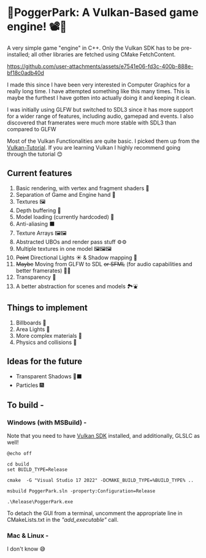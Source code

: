 <!-- markdownlint-disable-file MD -->

# 👾PoggerPark: A Vulkan-Based game engine! 📽️👾

A very simple game "engine" in C++. Only the Vulkan SDK has to be pre-installed; all other libraries are fetched using CMake FetchContent.

https://github.com/user-attachments/assets/e7541e06-fd3c-400b-888e-bf18c0adb40d

I made this since I have been very interested in Computer Graphics for a really long time. I have attempted something like this many times. This is maybe the furthest I have gotten into actually doing it and keeping it clean.

I was initially using GLFW but switched to SDL3 since it has more support for a wider range of features, including audio, gamepad and events. I also discovered that framerates were much more stable with SDL3 than compared to GLFW

Most of the Vulkan Functionalities are quite basic. I picked them up from the [Vulkan-Tutorial](https://vulkan-tutorial.com/Introduction). If you are learning Vulkan I highly recommend going through the tutorial 😊

## Current features

1. Basic rendering, with vertex and fragment shaders 🎥
2. Separation of Game and Engine hand 👐
3. Textures 🖼
4. Depth buffering 🌊
5. Model loading (currently hardcoded) 🗽
6. Anti-aliasing ⬛
7. Texture Arrays 🖼🖼
8. Abstracted UBOs and render pass stuff ⚙⚙
9. Multiple textures in one model 🖼🖼🖼
10. ~~Point~~ Directional Lights ☀ & Shadow mapping 🔦
11. ~~Maybe~~ Moving from GLFW to SDL ~~or SFML~~ (for audio capabilities and better framerates) 👨‍🔬 
12. Transparency 🔎
13. A better abstraction for scenes and models 🏞⛲

## Things to implement

1. Billboards 🌿 
2. Area Lights 🏮
3. More complex materials 🎨
4. Physics and collisions 🎯

## Ideas for the future
* Transparent Shadows 🔎⬛
* Particles 🎆

## To build - 
### Windows (with MSBuild) -
Note that you need to have [Vulkan SDK](https://www.lunarg.com/vulkan-sdk/) installed, and additionally, GLSLC as well!

```batch
@echo off

cd build
set BUILD_TYPE=Release

cmake  -G "Visual Studio 17 2022" -DCMAKE_BUILD_TYPE=%BUILD_TYPE% ..

msbuild PoggerPark.sln -property:Configuration=Release

.\Release\PoggerPark.exe
```

To detach the GUI from a terminal, uncomment the appropriate line in CMakeLists.txt in the *"add_executable"* call.

### Mac & Linux - 
I don't know 😅
